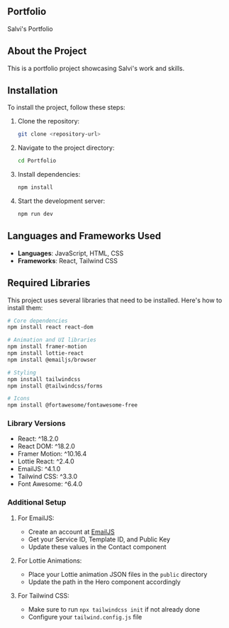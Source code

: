 ## Portfolio
Salvi's Portfolio

## About the Project
This is a portfolio project showcasing Salvi's work and skills.

## Installation
To install the project, follow these steps:

1. Clone the repository:
   ```bash
   git clone <repository-url>
   ```

2. Navigate to the project directory:
   ```bash
   cd Portfolio
   ```

3. Install dependencies:
   ```bash
   npm install
   ```

4. Start the development server:
   ```bash
   npm run dev
   ```

## Languages and Frameworks Used
- **Languages**: JavaScript, HTML, CSS
- **Frameworks**: React, Tailwind CSS

## Required Libraries

This project uses several libraries that need to be installed. Here's how to install them:

```bash
# Core dependencies
npm install react react-dom

# Animation and UI libraries
npm install framer-motion
npm install lottie-react
npm install @emailjs/browser

# Styling
npm install tailwindcss
npm install @tailwindcss/forms

# Icons
npm install @fortawesome/fontawesome-free
```

### Library Versions
- React: ^18.2.0
- React DOM: ^18.2.0
- Framer Motion: ^10.16.4
- Lottie React: ^2.4.0
- EmailJS: ^4.1.0
- Tailwind CSS: ^3.3.0
- Font Awesome: ^6.4.0

### Additional Setup
1. For EmailJS:
   - Create an account at [EmailJS](https://www.emailjs.com/)
   - Get your Service ID, Template ID, and Public Key
   - Update these values in the Contact component

2. For Lottie Animations:
   - Place your Lottie animation JSON files in the `public` directory
   - Update the path in the Hero component accordingly

3. For Tailwind CSS:
   - Make sure to run `npx tailwindcss init` if not already done
   - Configure your `tailwind.config.js` file
